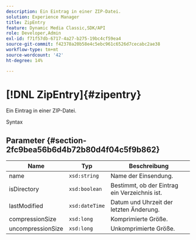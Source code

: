 ```yaml
---
description: Ein Eintrag in einer ZIP-Datei.
solution: Experience Manager
title: ZipEntry
feature: Dynamic Media Classic,SDK/API
role: Developer,Admin
exl-id: f71f57db-6717-4a27-b275-19bc4cf59ea4
source-git-commit: f42378a20b58e4c5ebc961c6526d7cecabc2ae38
workflow-type: tm+mt
source-wordcount: '42'
ht-degree: 14%

---
```


# [!DNL ZipEntry]{#zipentry}

Ein Eintrag in einer ZIP-Datei.

Syntax

## Parameter {#section-2fc9bea56b6d4b72b80d4f04c5f9b862}

| Name | Typ | Beschreibung |
|---|---|---|
| name | `xsd:string` | Name der Einsendung. |
| isDirectory | `xsd:boolean` | Bestimmt, ob der Eintrag ein Verzeichnis ist. |
| lastModified | `xsd:dateTime` | Datum und Uhrzeit der letzten Änderung. |
| compressionSize | `xsd:long` | Komprimierte Größe. |
| uncompressionSize | `xsd:long` | Unkomprimierte Größe. |
